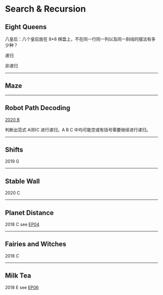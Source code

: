 # Search & Recursion 

## Eight Queens
八皇后：八个皇后放在 8*8 棋盘上，不在同一行同一列以及同一斜线的摆法有多少种？

递归

非递归

***

## Maze

***

## Robot Path Decoding
[2020 B](https://codingcompetitions.withgoogle.com/kickstart/round/000000000019ffc8/00000000002d83dc)

判断出范式 A(B)C 进行递归。A B C 中均可能空或有括号需要继续进行递归。

***

## Shifts
2019 G

***

## Stable Wall
2020 C

***

## Planet Distance

2018 C see [EP04](https://github.com/Baileyswu/NEXT/tree/master/EP04)

***
## Fairies and Witches

2018 C



***
## Milk Tea 

2018 E see [EP06](https://github.com/Baileyswu/NEXT/tree/master/EP06)